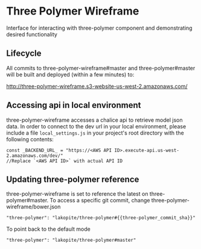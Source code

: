 # Three Polymer Wireframe

Interface for interacting with three-polymer component and demonstrating desired functionality

## Lifecycle
All commits to three-polymer-wireframe#master and three-polymer#master will be built and deployed (within a few minutes) to:

http://three-polymer-wireframe.s3-website-us-west-2.amazonaws.com/

## Accessing api in local environment
three-polymer-wireframe accesses a chalice api to retrieve model json data.
In order to connect to the dev url in your local environment, please include a file `local_settings.js` in your project's root directory with the following contents:
```
const _BACKEND_URL_ = "https://<AWS API ID>.execute-api.us-west-2.amazonaws.com/dev/"
//Replace `<AWS API ID>` with actual API ID
```

## Updating three-polymer reference
three-polymer-wireframe is set to reference the latest on three-polymer#master.  To access a specific git commit, change three-polymer-wireframe/bower.json
```
"three-polymer": "lakopite/three-polymer#{{three-polymer_commit_sha}}"
```

To point back to the default mode
```
"three-polymer": "lakopite/three-polymer#master"
```
